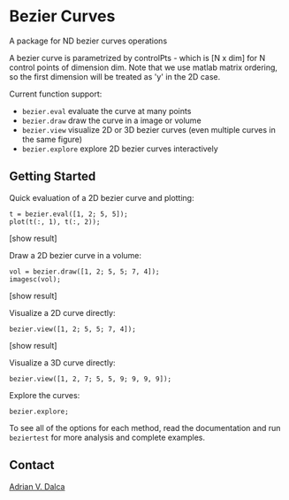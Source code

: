 Bezier Curves
=============

A package for ND bezier curves operations

A bezier curve is parametrized by controlPts - which is [N x dim] for N control points of
dimension dim. Note that we use matlab matrix ordering, so the first dimension will be
treated as 'y' in the 2D case.

Current function support: 
- `bezier.eval` evaluate the curve at many points
- `bezier.draw` draw the curve in a image or volume
- `bezier.view` visualize 2D or 3D bezier curves (even multiple curves in the same figure)
- `bezier.explore` explore 2D bezier curves interactively

Getting Started
---------------
Quick evaluation of a 2D bezier curve and plotting:
```
t = bezier.eval([1, 2; 5, 5]);
plot(t(:, 1), t(:, 2));
```

[show result]	

Draw a 2D bezier curve in a volume:
```
vol = bezier.draw([1, 2; 5, 5; 7, 4]);
imagesc(vol);
```

[show result]

Visualize a 2D curve directly:
```
bezier.view([1, 2; 5, 5; 7, 4]);
```

[show result]

Visualize a 3D curve directly:
```
bezier.view([1, 2, 7; 5, 5, 9; 9, 9, 9]);
```

Explore the curves:
```
bezier.explore;
```

To see all of the options for each method, read the documentation and run `beziertest` for more analysis and complete examples.

Contact
-------
[Adrian V. Dalca](http://adalca.mit.edu)
